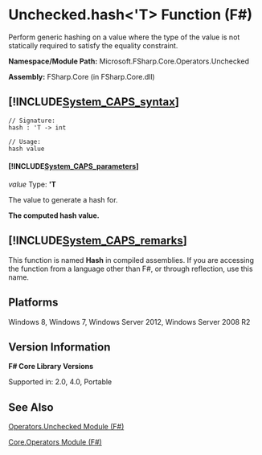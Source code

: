 # Unchecked.hash<'T> Function (F#)

Perform generic hashing on a value where the type of the value is not statically required to satisfy the equality constraint.

**Namespace/Module Path:** Microsoft.FSharp.Core.Operators.Unchecked

**Assembly:** FSharp.Core (in FSharp.Core.dll)


## [!INCLUDE[System_CAPS_syntax](//System/Token/System_CAPS_syntax_md.md)]

```
// Signature:
hash : 'T -> int

// Usage:
hash value
```

#### [!INCLUDE[System_CAPS_parameters](//System/Token/System_CAPS_parameters_md.md)]
*value*
Type: **'T**


The value to generate a hash for.



**The computed hash value.**
## [!INCLUDE[System_CAPS_remarks](//System/Token/System_CAPS_remarks_md.md)]
This function is named **Hash** in compiled assemblies. If you are accessing the function from a language other than F#, or through reflection, use this name.


## Platforms
Windows 8, Windows 7, Windows Server 2012, Windows Server 2008 R2


## Version Information
**F# Core Library Versions**

Supported in: 2.0, 4.0, Portable




## See Also
[Operators.Unchecked Module &#40;F&#35;&#41;](Operators.Unchecked+Module+28%F%2329%.md)

[Core.Operators Module &#40;F&#35;&#41;](Core.Operators+Module+28%F%2329%.md)

